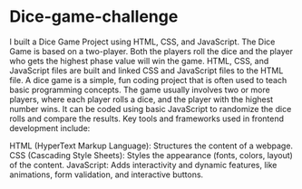# Dice-game-challenge
I built a Dice Game Project using HTML, CSS, and JavaScript. The Dice Game is based on a two-player. Both the players roll the dice and the player who gets the highest phase value will win the game. HTML, CSS, and JavaScript files are built and linked CSS and JavaScript files to the HTML file.
A dice game is a simple, fun coding project that is often used to teach basic programming concepts. The game usually involves two or more players, where each player rolls a dice, and the player with the highest number wins. It can be coded using basic JavaScript to randomize the dice rolls and compare the results.
Key tools and frameworks used in frontend development include:

HTML (HyperText Markup Language): Structures the content of a webpage.
CSS (Cascading Style Sheets): Styles the appearance (fonts, colors, layout) of the content.
JavaScript: Adds interactivity and dynamic features, like animations, form validation, and interactive buttons.


